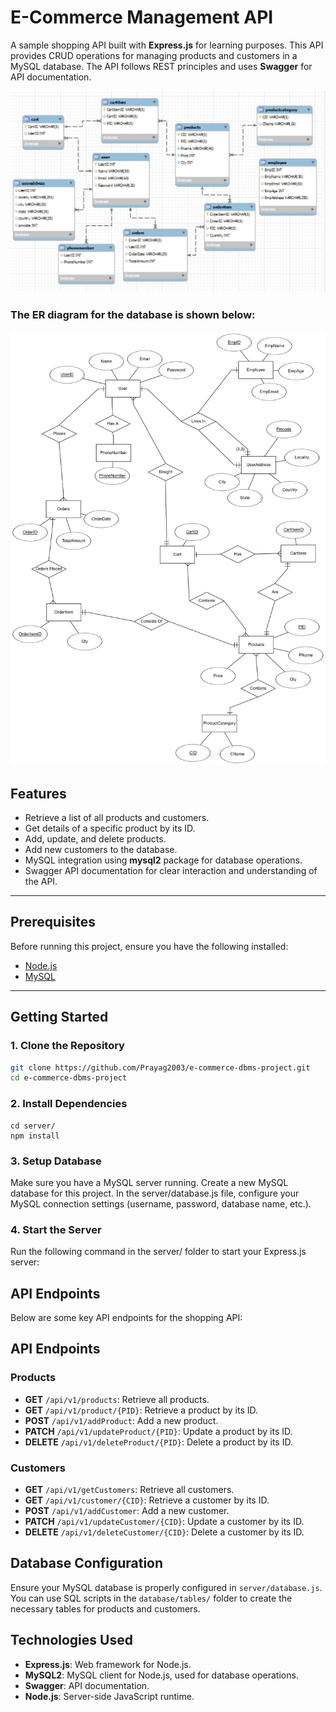 # E-Commerce Management API

A sample shopping API built with **Express.js** for learning purposes. This API provides CRUD operations for managing products and customers in a MySQL database. The API follows REST principles and uses **Swagger** for API documentation.

![E-Commerce](static/E-Commerce.jpg)

### The ER diagram for the database is shown below:
![E-R Diagram](static/E-R.png)

## Features

- Retrieve a list of all products and customers.
- Get details of a specific product by its ID.
- Add, update, and delete products.
- Add new customers to the database.
- MySQL integration using **mysql2** package for database operations.
- Swagger API documentation for clear interaction and understanding of the API.

---



## Prerequisites

Before running this project, ensure you have the following installed:

- [Node.js](https://nodejs.org/)
- [MySQL](https://www.mysql.com/)

---

## Getting Started

### 1. Clone the Repository

```bash
git clone https://github.com/Prayag2003/e-commerce-dbms-project.git
cd e-commerce-dbms-project
```

### 2. Install Dependencies
```
cd server/
npm install
```

### 3. Setup Database
Make sure you have a MySQL server running.
Create a new MySQL database for this project.
In the server/database.js file, configure your MySQL connection settings (username, password, database name, etc.).

### 4. Start the Server
Run the following command in the server/ folder to start your Express.js server:

## API Endpoints

Below are some key API endpoints for the shopping API:

## API Endpoints

### Products
- **GET** `/api/v1/products`: Retrieve all products.
- **GET** `/api/v1/product/{PID}`: Retrieve a product by its ID.
- **POST** `/api/v1/addProduct`: Add a new product.
- **PATCH** `/api/v1/updateProduct/{PID}`: Update a product by its ID.
- **DELETE** `/api/v1/deleteProduct/{PID}`: Delete a product by its ID.

### Customers
- **GET** `/api/v1/getCustomers`: Retrieve all customers.
- **GET** `/api/v1/customer/{CID}`: Retrieve a customer by its ID.
- **POST** `/api/v1/addCustomer`: Add a new customer.
- **PATCH** `/api/v1/updateCustomer/{CID}`: Update a customer by its ID.
- **DELETE** `/api/v1/deleteCustomer/{CID}`: Delete a customer by its ID.

## Database Configuration

Ensure your MySQL database is properly configured in `server/database.js`. You can use SQL scripts in the `database/tables/` folder to create the necessary tables for products and customers.

## Technologies Used

- **Express.js**: Web framework for Node.js.
- **MySQL2**: MySQL client for Node.js, used for database operations.
- **Swagger**: API documentation.
- **Node.js**: Server-side JavaScript runtime.
